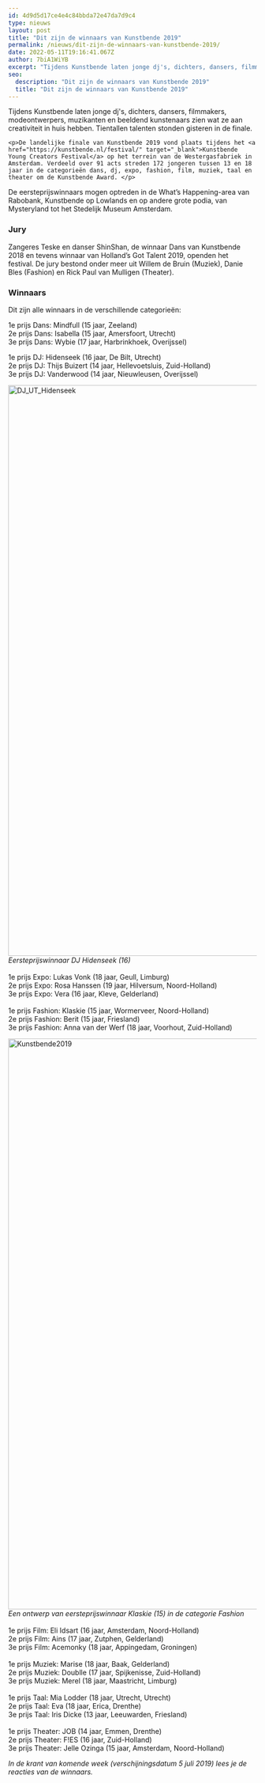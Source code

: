 ```yaml
---
id: 4d9d5d17ce4e4c84bbda72e47da7d9c4
type: nieuws
layout: post
title: "Dit zijn de winnaars van Kunstbende 2019"
permalink: /nieuws/dit-zijn-de-winnaars-van-kunstbende-2019/
date: 2022-05-11T19:16:41.067Z
author: 7biA1WiYB
excerpt: "Tijdens Kunstbende laten jonge dj's, dichters, dansers, filmmakers, modeontwerpers, muzikanten en beeldend kunstenaars zien wat ze aan creativiteit in huis hebben. Tientallen talenten stonden gisteren in de finale.  "
seo:
  description: "Dit zijn de winnaars van Kunstbende 2019"
  title: "Dit zijn de winnaars van Kunstbende 2019"
---
```

Tijdens Kunstbende laten jonge dj's, dichters, dansers, filmmakers, modeontwerpers, muzikanten en beeldend kunstenaars zien wat ze aan creativiteit in huis hebben. Tientallen talenten stonden gisteren in de finale.  

    <p>De landelijke finale van Kunstbende 2019 vond plaats tijdens het <a href="https://kunstbende.nl/festival/" target="_blank">Kunstbende Young Creators Festival</a> op het terrein van de Westergasfabriek in Amsterdam. Verdeeld over 91 acts streden 172 jongeren tussen 13 en 18 jaar in de categorieën dans, dj, expo, fashion, film, muziek, taal en theater om de Kunstbende Award. </p>
<p>De eersteprijswinnaars mogen optreden in de What’s Happening-area van Rabobank, Kunstbende op Lowlands en op andere grote podia, van Mysteryland tot het Stedelijk Museum Amsterdam. </p>
<h3>Jury</h3>
<p>Zangeres Teske en danser ShinShan, de winnaar Dans van Kunstbende 2018 en tevens winnaar van Holland’s Got Talent 2019, openden het festival. De jury bestond onder meer uit Willem de Bruin (Muziek), Danie Bles (Fashion) en Rick Paul van Mulligen (Theater).</p>
<h3>Winnaars</h3>
<p>Dit zijn alle winnaars in de verschillende categorieën:</p>
<p>1e prijs Dans: Mindfull (15 jaar, Zeeland)<br>2e prijs Dans: Isabella (15 jaar, Amersfoort, Utrecht)<br>3e prijs Dans: Wybie (17 jaar, Harbrinkhoek, Overijssel) </p>
<p>1e prijs DJ: Hidenseek (16 jaar, De Bilt, Utrecht)    <br>2e prijs DJ: Thijs Buizert (14 jaar, Hellevoetsluis, Zuid-Holland)<br>3e prijs DJ: Vanderwood (14 jaar, Nieuwleusen, Overijssel) </p>
<p><div class="media media-element-container media-default"><div id="file-537632" class="file file-image file-image-jpeg">

        
  
  <div class="content">
    <img alt="DJ_UT_Hidenseek" title="Foto: Kunstbende/Maan Limburg" height="1154" width="1731" class="media-element file-default" data-delta="1" src="https://original.sevendays.nl/sites/default/files/DJ_UT_Hidenseek_MaanLimburg.jpg">  </div>

  
</div>
</div><em>Eersteprijswinnaar DJ Hidenseek (16) </em><br><br>1e prijs Expo: Lukas Vonk (18 jaar, Geull, Limburg)<br>2e prijs Expo: Rosa Hanssen (19 jaar, Hilversum, Noord-Holland) <br>3e prijs Expo: Vera (16 jaar, Kleve, Gelderland)<br><br>1e prijs Fashion: Klaskie (15 jaar, Wormerveer, Noord-Holland)<br>2e prijs Fashion: Berit (15 jaar, Friesland)<br>3e prijs Fashion: Anna van der Werf (18 jaar, Voorhout, Zuid-Holland) 
<p><div class="media media-element-container media-default"><div id="file-537633" class="file file-image file-image-jpeg">

        
  
  <div class="content">
    <img alt="Kunstbende2019" title="Foto: Kunstbende/Maan Limburg" height="1154" width="1732" class="media-element file-default" data-delta="2" src="https://original.sevendays.nl/sites/default/files/Fashion_NH_Klaskie_MaanLimburg%20.jpg">  </div>

  
</div>
</div><em>Een ontwerp van eersteprijswinnaar Klaskie (15) i</em><em>n de categorie Fashion </em><br><br>1e prijs Film: Eli Idsart (16 jaar, Amsterdam, Noord-Holland)<br>2e prijs Film: Ains (17 jaar, Zutphen, Gelderland) <br>3e prijs Film: Acemonky (18 jaar, Appingedam, Groningen) <br><br>1e prijs Muziek: Marise (18 jaar, Baak, Gelderland)<br>2e prijs Muziek: Doublle (17 jaar, Spijkenisse, Zuid-Holland)<br>3e prijs Muziek: Merel (18 jaar, Maastricht, Limburg) <br><br>1e prijs Taal: Mia Lodder (18 jaar, Utrecht, Utrecht)<br>2e prijs Taal: Eva (18 jaar, Erica, Drenthe) <br>3e prijs Taal: Iris Dicke (13 jaar, Leeuwarden, Friesland) <br><br>1e prijs Theater: JOB (14 jaar, Emmen, Drenthe) <br>2e prijs Theater: F!ES (16 jaar, Zuid-Holland)<br>3e prijs Theater: Jelle Ozinga (15 jaar, Amsterdam, Noord-Holland) 
<p><em>In de krant van komende week (verschijningsdatum 5 juli 2019) lees je de reacties van de winnaars.</em></p>  
